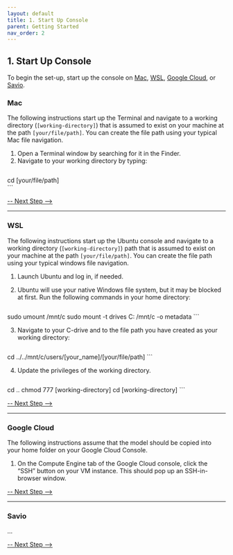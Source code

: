 ```yaml
---
layout: default
title: 1. Start Up Console
parent: Getting Started
nav_order: 2
---
```


## 1. Start Up Console

To begin the set-up, start up the console on [Mac](https://echo-air-model.github.io/docs/getting_started/start_up_console.html#mac), [WSL](https://echo-air-model.github.io/docs/getting_started/start_up_console.html#wsl), [Google Cloud](https://echo-air-model.github.io/docs/getting_started/start_up_console.html#google-cloud), or [Savio](https://echo-air-model.github.io/docs/getting_started/start_up_console.html#savio).


### Mac
The following instructions start up the Terminal and navigate to a working directory (`[working-directory]`) that is assumed to exist on your machine  at the path `[your/file/path]`. You can create the file path using your typical Mac file navigation.

1. Open a Terminal window by searching for it in the Finder.
2. Navigate to your working directory by typing:
   ```bash
cd [your/file/path]  
      ```

[-- Next Step -->](https://echo-air-model.github.io/docs/getting_started/download_packages_and_model.html)

----

### WSL
The following instructions start up the Ubuntu console and navigate to a working directory (`[working-directory]`) path that is assumed to exist on your machine at the path `[your/file/path]`. You can create the file path using your typical windows file navigation.

1. Launch Ubuntu and log in, if needed.

2. Ubuntu will use your native Windows file system, but it may be blocked at first. Run the following commands in your home directory:
   ```bash
sudo umount /mnt/c 
sudo mount -t drives C: /mnt/c -o metadata
      ``` 

3. Navigate to your C-drive and to the file path you have created as your working directory:
   ```bash
cd ../../mnt/c/users/[your_name]/[your/file/path] 
      ``` 

4. Update the privileges of the working directory.
   ```bash
cd ..
chmod 777 [working-directory]
cd [working-directory]
      ``` 

[-- Next Step -->](https://echo-air-model.github.io/docs/getting_started/download_packages_and_model.html)

----

### Google Cloud
The following instructions assume that the model should be copied into your home folder on your Google Cloud Console.

1. On the Compute Engine tab of the Google Cloud console, click the “SSH” button on your VM instance. This should pop up an SSH-in-browser window.

[-- Next Step -->](https://echo-air-model.github.io/docs/getting_started/download_packages_and_model.html)

----

### Savio
...

[-- Next Step -->](https://echo-air-model.github.io/docs/getting_started/download_packages_and_model.html)
